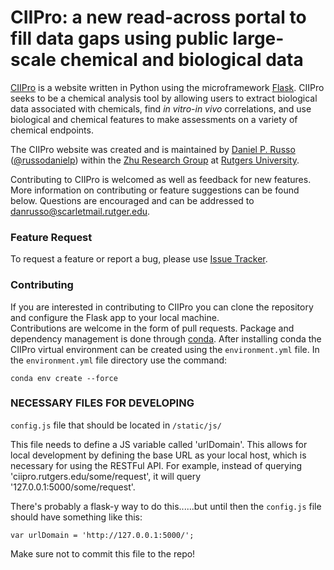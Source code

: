 # CIIPro: a new read-across portal to fill data gaps using public large-scale chemical and biological data #

[CIIPro](ciipro.rutgers.edu) is a website written in Python using the microframework [Flask](http://flask.pocoo.org/). CIIPro seeks to be a 
chemical analysis tool by allowing users to extract biological data associated with chemicals, find _in vitro_-_in vivo_
correlations, and use biological and chemical features to make assessments on a variety of chemical endpoints.  

The CIIPro website was created and is maintained by [Daniel P. Russo](www.danielprusso) ([@russodanielp](https://twitter.com/russodanielp))
within the [Zhu Research Group](https://zhu.camden.rutgers.edu/) at [Rutgers University](camden.rutgers.edu).

Contributing to CIIPro is welcomed as well as feedback for new features.  More information on contributing or 
feature suggestions can be found below.  Questions are encouraged and can be addressed to danrusso@scarletmail.rutger.edu.

### Feature Request ###

To request a feature or report a bug, please use [Issue Tracker](https://github.com/russodanielp/ciipro/issues).



### Contributing ###

If you are interested in contributing to CIIPro you can clone the repository and configure the Flask app to your local machine.  
Contributions are welcome in the form of pull requests.  Package and dependency management is done through [conda](https://anaconda.org/).
After installing conda the CIIPro virtual environment can be created using the `environment.yml` file.  In the 
 `environment.yml` file directory use the command:
 ```
 conda env create --force
 ```


### NECESSARY FILES FOR DEVELOPING ###

`config.js` file that should be located in `/static/js/`

This file needs to define a JS variable called 'urlDomain'.  This allows for local development by
defining the base URL as your local host, which is necessary for using the RESTFul API.  For example,
instead of querying 'ciipro.rutgers.edu/some/request', it will query '127.0.0.1:5000/some/request'.

There's probably a flask-y way to do this......but until then the `config.js` file should have something
like this:

`var urlDomain = 'http://127.0.0.1:5000/';`

Make sure not to commit this file to the repo!